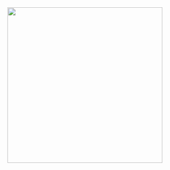 


<img src="https://github.com/mohamadali7/game_app_dota2/blob/main/Screenshot_1644099744.png" width="350">
